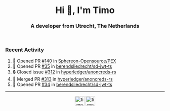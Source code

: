 <h1 align="center">Hi 👋, I'm Timo</h1>
<h3 align="center">A developer from Utrecht, The Netherlands</h3>
<br/>
<!-- https://github.com/rahuldkjain/github-profile-readme-generator --!>

<!--  <p align="left"><img src="https://github-readme-stats.vercel.app/api?username=timoglastra&show_icons=true&count_private=true&" alt="timoglastra" /></p> --!>

<!--
Github language stats
<p align="left"><img src="https://github-readme-stats.vercel.app/api/top-langs/?username=timoglastra&layout=compact" alt="timoglastra" /><p>
-->

<!-- Codestats language stats -->
<!-- <p align="left"><img src="https://codestats-readme.vercel.app/api/top-langs/?username=timoglastra&layout=compact&language_count=12" alt="timoglastra" /><p>    --!>
  
<h3>Recent Activity</h3>

<!--START_SECTION:activity-->
1. 💪 Opened PR [#140](https://github.com/Sphereon-Opensource/PEX/pull/140) in [Sphereon-Opensource/PEX](https://github.com/Sphereon-Opensource/PEX)
2. 💪 Opened PR [#35](https://github.com/berendsliedrecht/sd-jwt-ts/pull/35) in [berendsliedrecht/sd-jwt-ts](https://github.com/berendsliedrecht/sd-jwt-ts)
3. 🔒 Closed issue [#312](https://github.com/hyperledger/anoncreds-rs/issues/312) in [hyperledger/anoncreds-rs](https://github.com/hyperledger/anoncreds-rs)
4. 🎉 Merged PR [#313](https://github.com/hyperledger/anoncreds-rs/pull/313) in [hyperledger/anoncreds-rs](https://github.com/hyperledger/anoncreds-rs)
5. 💪 Opened PR [#34](https://github.com/berendsliedrecht/sd-jwt-ts/pull/34) in [berendsliedrecht/sd-jwt-ts](https://github.com/berendsliedrecht/sd-jwt-ts)
<!--END_SECTION:activity-->

---

<p align="center">
<a href="https://twitter.com/timoglastra" target="blank"><img align="center" src="https://cdn.jsdelivr.net/npm/simple-icons@3.0.1/icons/twitter.svg" alt="timoglastra" height="30" width="30" /></a>
<a href="https://linkedin.com/in/timoglastra" target="blank"><img align="center" src="https://cdn.jsdelivr.net/npm/simple-icons@3.0.1/icons/linkedin.svg" alt="timoglastra" height="30" width="30" /></a>
</p>



